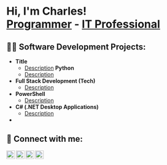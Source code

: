 <h1>Hi, I'm Charles! <br/><a href="https://github.com/systemnyc">Programmer</a> - <a href="https://replit.com/@cvasquez39"></a><a href="https://www.linkedin.com/in/{name}/">IT Professional</a>

<h2>👨‍💻 Software Development Projects:</h2>

- <b>Title</b>
  - [Description](https://github.com/systemnyc/{githubpage})
  <b>Python</b>
  - [Description](https://github.com/systemnyc/{githubpage})
- <b>Full Stack Development (Tech)</b>
  - [Description](https://github.com/systemnyc/{githubpage})
- <b>PowerShell</b>
  - [Description](https://github.com/systemnyc/{githubpage})
- <b>C# (.NET Desktop Applications)</b>
  - [Description](https://github.com/systemnyc/{githubpage})
- 

<h2> 🤳 Connect with me:</h2>

[<img align="left" alt="{name} | YouTube" width="22px" src="https://cdn.jsdelivr.net/npm/simple-icons@v3/icons/youtube.svg" />][youtube]
[<img align="left" alt="{name} | Twitter" width="22px" src="https://cdn.jsdelivr.net/npm/simple-icons@v3/icons/twitter.svg" />][twitter]
[<img align="left" alt="name | Linked n" width="22px" src="https://cdn.jsdelivr.net/npm/simple-icons@v3/icons/linkedin.svg" />][linkedin]
[<img align="left" alt="name | Instagram" width="22px" src="https://cdn.jsdelivr.net/npm/simple-icons@v3/icons/instagram.svg" />][instagram]

[twitter]: https://twitter.com/{name}
[youtube]: https://www.youtube.com/c/{name}
[instagram]: https://www.instagram.com/{name}/
[linkedin]: https://linkedin.com/in/charlesvasquez-nyc

<!--
**systemnyc/systemnyc** is a ✨ _special_ ✨ repository because its `README.md` (this file) appears on your GitHub profile.

Here are some ideas to get you started:

- 🔭 I’m currently working on ...
- 🌱 I’m currently learning ...
- 👯 I’m looking to collaborate on ...
- 🤔 I’m looking for help with ...
- 💬 Ask me about ...
- 📫 How to reach me: ...
- 😄 Pronouns: ...
- ⚡ Fun fact: ...
-->
